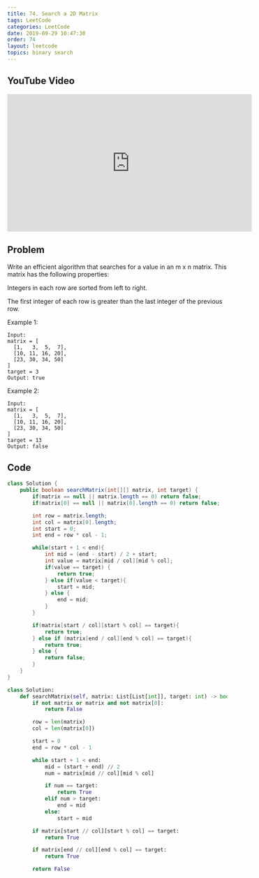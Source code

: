 ```yaml
---
title: 74. Search a 2D Matrix
tags: LeetCode
categories: LeetCode
date: 2019-09-29 10:47:30
order: 74
layout: leetcode
topics: binary search
---
```


## YouTube Video

<iframe width="560" height="315" src="https://www.youtube.com/embed/JMDoEaNeieU" frameborder="0" allow="accelerometer; autoplay; encrypted-media; gyroscope; picture-in-picture" allowfullscreen></iframe>

## Problem

Write an efficient algorithm that searches for a value in an m x n matrix. This matrix has the following properties:

Integers in each row are sorted from left to right.

The first integer of each row is greater than the last integer of the previous row.

Example 1:

```
Input:
matrix = [
  [1,   3,  5,  7],
  [10, 11, 16, 20],
  [23, 30, 34, 50]
]
target = 3
Output: true
```

Example 2:

```
Input:
matrix = [
  [1,   3,  5,  7],
  [10, 11, 16, 20],
  [23, 30, 34, 50]
]
target = 13
Output: false
```

## Code

```java
class Solution {
    public boolean searchMatrix(int[][] matrix, int target) {
        if(matrix == null || matrix.length == 0) return false;
        if(matrix[0] == null || matrix[0].length == 0) return false;

        int row = matrix.length;
        int col = matrix[0].length;
        int start = 0;
        int end = row * col - 1;

        while(start + 1 < end){
            int mid = (end - start) / 2 + start;
            int value = matrix[mid / col][mid % col];
            if(value == target) {
                return true;
            } else if(value < target){
                start = mid;
            } else {
                end = mid;
            }
        }

        if(matrix[start / col][start % col] == target){
            return true;
        } else if (matrix[end / col][end % col] == target){
            return true;
        } else {
            return false;
        }
    }
}
```

```python
class Solution:
    def searchMatrix(self, matrix: List[List[int]], target: int) -> bool:
        if not matrix or matrix and not matrix[0]:
            return False

        row = len(matrix)
        col = len(matrix[0])

        start = 0
        end = row * col - 1

        while start + 1 < end:
            mid = (start + end) // 2
            num = matrix[mid // col][mid % col]

            if num == target:
                return True
            elif num > target:
                end = mid
            else:
                start = mid

        if matrix[start // col][start % col] == target:
            return True

        if matrix[end // col][end % col] == target:
            return True

        return False
```
